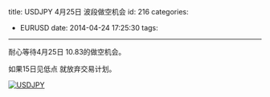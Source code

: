title: USDJPY 4月25日 波段做空机会
id: 216
categories:
  - EURUSD
date: 2014-04-24 17:25:30
tags:
---

耐心等待4月25日 10.83的做空机会。

如果15日见低点 就放弃交易计划。

[![USDJPY](http://bcs.duapp.com/eurusd/blog/USDJPY.png)](http://bcs.duapp.com/eurusd/blog/USDJPY.png)